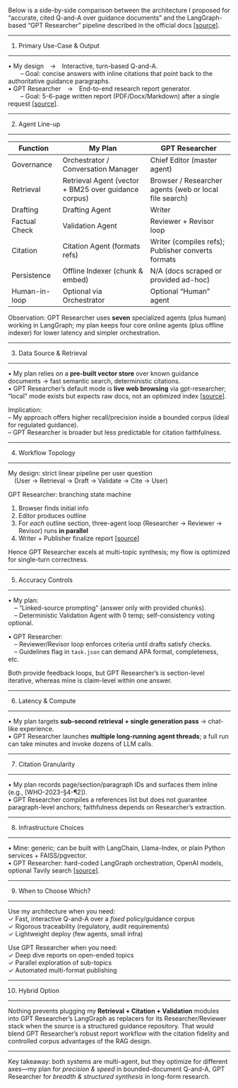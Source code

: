 Below is a side-by-side comparison between the architecture I proposed for “accurate, cited Q-and-A over guidance documents” and the LangGraph-based “GPT Researcher” pipeline described in the official docs [[source](https://docs.gptr.dev/docs/gpt-researcher/multi_agents/langgraph)].

--------------------------------------------------------------------
1. Primary Use-Case & Output
--------------------------------------------------------------------
• My design → Interactive, turn-based Q-and-A.  
  – Goal: concise answers with inline citations that point back to the authoritative guidance paragraphs.  
• GPT Researcher → End-to-end research report generator.  
  – Goal: 5-6-page written report (PDF/Docx/Markdown) after a single request [[source](https://docs.gptr.dev/docs/gpt-researcher/multi_agents/langgraph)].

--------------------------------------------------------------------
2. Agent Line-up
--------------------------------------------------------------------
| Function | My Plan | GPT Researcher |
|-----------|---------|---------------|
| Governance | Orchestrator / Conversation Manager | Chief Editor (master agent) |
| Retrieval | Retrieval Agent (vector + BM25 over guidance corpus) | Browser / Researcher agents (web or local file search) |
| Drafting | Drafting Agent | Writer |
| Factual Check | Validation Agent | Reviewer + Revisor loop |
| Citation | Citation Agent (formats refs) | Writer (compiles refs); Publisher converts formats |
| Persistence | Offline Indexer (chunk & embed) | N/A (docs scraped or provided ad-hoc) |
| Human-in-loop | Optional via Orchestrator | Optional “Human” agent |

Observation: GPT Researcher uses **seven** specialized agents (plus human) working in LangGraph; my plan keeps four core online agents (plus offline indexer) for lower latency and simpler orchestration.

--------------------------------------------------------------------
3. Data Source & Retrieval
--------------------------------------------------------------------
• My plan relies on a **pre-built vector store** over known guidance documents → fast semantic search, deterministic citations.  
• GPT Researcher’s default mode is **live web browsing** via gpt-researcher; “local” mode exists but expects raw docs, not an optimized index [[source](https://docs.gptr.dev/docs/gpt-researcher/multi_agents/langgraph)].

Implication:  
– My approach offers higher recall/precision inside a bounded corpus (ideal for regulated guidance).  
– GPT Researcher is broader but less predictable for citation faithfulness.

--------------------------------------------------------------------
4. Workflow Topology
--------------------------------------------------------------------
My design: strict linear pipeline per user question  
 (User → Retrieval → Draft → Validate → Cite → User)

GPT Researcher: branching state machine  
1. Browser finds initial info  
2. Editor produces outline  
3. For *each* outline section, three-agent loop (Researcher → Reviewer → Revisor) runs **in parallel**  
4. Writer + Publisher finalize report [[source](https://docs.gptr.dev/docs/gpt-researcher/multi_agents/langgraph)]

Hence GPT Researcher excels at multi-topic synthesis; my flow is optimized for single-turn correctness.

--------------------------------------------------------------------
5. Accuracy Controls
--------------------------------------------------------------------
• My plan:  
 – “Linked-source prompting” (answer only with provided chunks).  
 – Deterministic Validation Agent with 0 temp; self-consistency voting optional.  

• GPT Researcher:  
 – Reviewer/Revisor loop enforces criteria until drafts satisfy checks.  
 – Guidelines flag in `task.json` can demand APA format, completeness, etc.

Both provide feedback loops, but GPT Researcher’s is section-level iterative, whereas mine is claim-level within one answer.

--------------------------------------------------------------------
6. Latency & Compute
--------------------------------------------------------------------
• My plan targets **sub-second retrieval + single generation pass** → chat-like experience.  
• GPT Researcher launches **multiple long-running agent threads**; a full run can take minutes and invoke dozens of LLM calls.

--------------------------------------------------------------------
7. Citation Granularity
--------------------------------------------------------------------
• My plan records page/section/paragraph IDs and surfaces them inline (e.g., [WHO-2023-§4-¶2]).  
• GPT Researcher compiles a references list but does not guarantee paragraph-level anchors; faithfulness depends on Researcher’s extraction.

--------------------------------------------------------------------
8. Infrastructure Choices
--------------------------------------------------------------------
• Mine: generic; can be built with LangChain, Llama-Index, or plain Python services + FAISS/pgvector.  
• GPT Researcher: hard-coded LangGraph orchestration, OpenAI models, optional Tavily search [[source](https://docs.gptr.dev/docs/gpt-researcher/multi_agents/langgraph)].

--------------------------------------------------------------------
9. When to Choose Which?
--------------------------------------------------------------------
Use my architecture when you need:  
✓ Fast, interactive Q-and-A over a *fixed* policy/guidance corpus  
✓ Rigorous traceability (regulatory, audit requirements)  
✓ Lightweight deploy (few agents, small infra)

Use GPT Researcher when you need:  
✓ Deep dive reports on open-ended topics  
✓ Parallel exploration of sub-topics  
✓ Automated multi-format publishing

--------------------------------------------------------------------
10. Hybrid Option
--------------------------------------------------------------------
Nothing prevents plugging my **Retrieval + Citation + Validation** modules into GPT Researcher’s LangGraph as replacers for its Researcher/Reviewer stack when the source is a structured guidance repository. That would blend GPT Researcher’s robust report workflow with the citation fidelity and controlled corpus advantages of the RAG design.

--------------------------------------------------------------------
Key takeaway: both systems are multi-agent, but they optimize for different axes—my plan for *precision & speed* in bounded-document Q-and-A, GPT Researcher for *breadth & structured synthesis* in long-form research.
